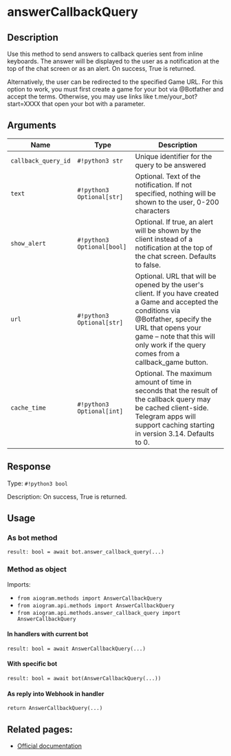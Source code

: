 # answerCallbackQuery

## Description

Use this method to send answers to callback queries sent from inline keyboards. The answer will be displayed to the user as a notification at the top of the chat screen or as an alert. On success, True is returned.

Alternatively, the user can be redirected to the specified Game URL. For this option to work, you must first create a game for your bot via @Botfather and accept the terms. Otherwise, you may use links like t.me/your_bot?start=XXXX that open your bot with a parameter.


## Arguments

| Name | Type | Description |
| - | - | - |
| `callback_query_id` | `#!python3 str` | Unique identifier for the query to be answered |
| `text` | `#!python3 Optional[str]` | Optional. Text of the notification. If not specified, nothing will be shown to the user, 0-200 characters |
| `show_alert` | `#!python3 Optional[bool]` | Optional. If true, an alert will be shown by the client instead of a notification at the top of the chat screen. Defaults to false. |
| `url` | `#!python3 Optional[str]` | Optional. URL that will be opened by the user's client. If you have created a Game and accepted the conditions via @Botfather, specify the URL that opens your game – note that this will only work if the query comes from a callback_game button. |
| `cache_time` | `#!python3 Optional[int]` | Optional. The maximum amount of time in seconds that the result of the callback query may be cached client-side. Telegram apps will support caching starting in version 3.14. Defaults to 0. |



## Response

Type: `#!python3 bool`

Description: On success, True is returned.


## Usage

### As bot method

```python3
result: bool = await bot.answer_callback_query(...)
```

### Method as object

Imports:

- `from aiogram.methods import AnswerCallbackQuery`
- `from aiogram.api.methods import AnswerCallbackQuery`
- `from aiogram.api.methods.answer_callback_query import AnswerCallbackQuery`

#### In handlers with current bot
```python3
result: bool = await AnswerCallbackQuery(...)
```

#### With specific bot
```python3
result: bool = await bot(AnswerCallbackQuery(...))
```
#### As reply into Webhook in handler
```python3
return AnswerCallbackQuery(...)
```


## Related pages:

- [Official documentation](https://core.telegram.org/bots/api#answercallbackquery)
